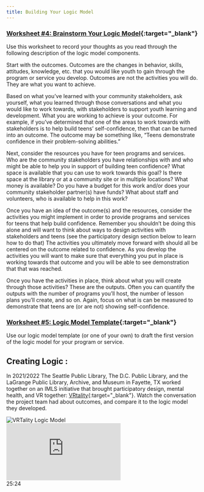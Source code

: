 ```yaml
---
title: Building Your Logic Model
---
```


<div class="callout activity" markdown="1">
    
### [Worksheet #4: Brainstorm Your Logic Model](https://docs.google.com/document/d/1rK1CFq_WpT5k4oH4-jMYW4kXdKrzJfS_RlVND8S1Y6E/edit#heading=h.f4n91smvtjwc){:target="_blank"}

Use this worksheet to record your thoughts as you read through the following description of the logic model components. 
</div>

Start with the outcomes. Outcomes are the changes in behavior, skills, attitudes, knowledge, etc. that you would like youth to gain through the program or service you develop.  Outcomes are not the activities you will do. They are what you want to achieve. 

Based on what you’ve learned with your community stakeholders, ask yourself, what you learned through those conversations and what you would like to work towards, with stakeholders to support youth learning and development. What you are working to achieve is your outcome. For example, if you’ve determined that one of the areas to work towards with stakeholders is to help build teens’ self-confidence, then that can be turned into an outcome. The outcome may be something like, “Teens demonstrate confidence in their problem-solving abilities.”

Next, consider the resources you have for teen programs and services.  Who are the community stakeholders you have relationships with and who might be able to help you in support of building teen confidence? What space is available that you can use to work towards this goal? Is there space at the library or at a community site or in multiple locations? What money is available? Do you have a budget for this work and/or does your community stakeholder partner(s) have funds?  What about staff and volunteers, who is available to help in this work? 

Once you have an idea of the outcome(s) and the resources, consider the activities you might implement in order to provide programs and services for teens that help build confidence.  Remember you shouldn’t be doing this alone and will want to think about ways to design activities with stakeholders and teens (see the participatory design section below to learn how to do that)  The activities you ultimately move forward with should all be centered on the outcome related to confidence. As you develop the activities you will want to make sure that everything you put in place is working towards that outcome and you will be able to see demonstration that that was reached.

Once you have the activities in place, think about what you will create through those activities? These are the outputs. Often you can quantify the outputs with the number of programs you’ll host, the number of lesson plans you’ll create, and so on. Again, focus on what is can be measured to demonstrate that teens are  (or are not) showing self-confidence.

<div class="callout activity" markdown="1">
    
### [Worksheet #5: Logic Model Template](https://docs.google.com/document/d/1rK1CFq_WpT5k4oH4-jMYW4kXdKrzJfS_RlVND8S1Y6E/edit#heading=h.f4n91smvtjwc){:target="_blank"}

Use our logic model template (or one of your own) to draft the first version of the logic model for your program or service. 
</div>


## Creating Logic : 

In 2021/2022 The Seattle Public Library, The D.C. Public Library, and the LaGrange Public Library, Archive, and Museum in Fayette, TX worked together on an IMLS initiative that brought participatory design, mental health, and VR together: [VRtality](https://www.vrtality.org/){:target="_blank"}. Watch the conversation the project team had about outcomes, and compare it to the logic model they developed. 

<img src="{{ site.baseurl }}/img/designing-services/vrtality_logic_model.png" ALT="VRTality Logic Model"/>

<div class="callout videos" markdown="1">
<iframe src="https://www.youtube.com/embed/Wse3wYnvwmE" frameborder="0" allow="autoplay; encrypted-media" allowfullscreen></iframe>
<div class="videotime">25:24</div></div>




